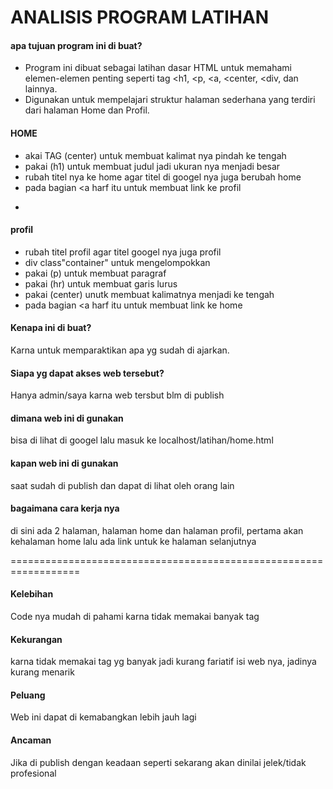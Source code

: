 # ANALISIS PROGRAM LATIHAN
#### apa tujuan program ini di buat?
* Program ini dibuat sebagai latihan dasar HTML untuk memahami  elemen-elemen penting seperti tag <h1, <p, <a, <center, <div, dan lainnya.
* Digunakan untuk mempelajari struktur halaman sederhana yang terdiri dari halaman Home dan Profil.

#### HOME
   * akai TAG (center) untuk membuat kalimat  nya pindah ke tengah
   * pakai (h1) untuk membuat judul jadi ukuran nya menjadi besar
   * rubah titel nya ke home agar titel di googel nya juga berubah home
   * pada bagian <a harf itu untuk membuat link ke profil
+
#### profil
* rubah titel profil agar titel googel nya juga profil
*  div class"container" untuk mengelompokkan
* pakai (p) untuk membuat paragraf
* pakai (hr) untuk membuat garis lurus
* pakai (center) unutk membuat kalimatnya menjadi ke tengah
* pada bagian <a harf itu untuk membuat link ke home

#### Kenapa ini di buat?
Karna untuk memparaktikan apa yg sudah di ajarkan.

#### Siapa yg dapat akses web tersebut?
Hanya admin/saya karna web tersbut blm di publish

#### dimana web ini di gunakan
bisa di lihat di googel lalu masuk ke localhost/latihan/home.html

#### kapan web ini di gunakan
saat sudah di publish dan dapat di lihat oleh orang lain

#### bagaimana cara kerja nya
di sini ada 2 halaman, halaman home dan halaman profil, pertama akan kehalaman home lalu ada link untuk ke halaman selanjutnya

==================================================================

#### Kelebihan
Code nya mudah di pahami karna tidak memakai banyak tag

#### Kekurangan 
karna tidak memakai tag yg banyak jadi kurang fariatif isi web nya, jadinya kurang menarik

#### Peluang
Web ini dapat di kemabangkan lebih jauh lagi 

#### Ancaman
Jika di publish  dengan keadaan seperti sekarang akan dinilai jelek/tidak profesional








